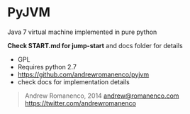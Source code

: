 PyJVM
=====
Java 7 virtual machine implemented in pure python

**Check START.md for jump-start** and docs folder for details

- GPL
- Requires python 2.7
- https://github.com/andrewromanenco/pyjvm
- check docs for implementation details

> Andrew Romanenco, 2014
> andrew@romanenco.com
> https://twitter.com/andrewromanenco
